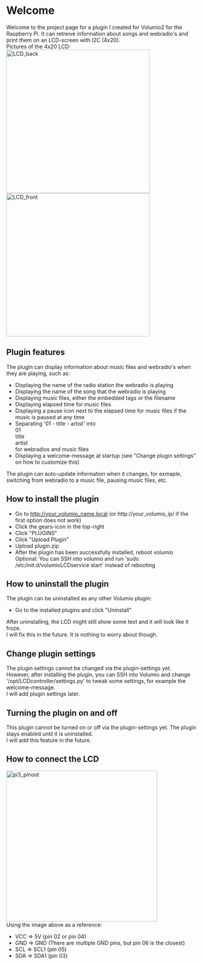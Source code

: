 # Welcome

Welcome to the project page for a plugin I created for Volumio2 for the Raspberry Pi.
It can retreive information about songs and webradio's and print them on an LCD-screen with I2C (4x20).<br>Pictures of the 4x20 LCD:<br>
<img width="380px" src='https://www.raspberrypi-spy.co.uk/wp-content/uploads/2015/04/i2c_backpack_02-1024x597.jpg' alt='LCD_back'><br>
<img width="380px" src='http://domoticx.com/wp-content/uploads/YM2004A-LCD-Display-2x20-4x20.jpg' alt="LCD_front">

## Plugin features

The plugin can display information about music files and webradio's when they are playing, such as:
  - Displaying the name of the radio station the webradio is playing
  - Displaying the name of the song that the webradio is playing
  - Displaying music files, either the embedded tags or the filename
  - Displaying elapsed time for music files
  - Displaying a pause icon next to the elapsed time for music files if the music is paused at any time
  - Separating '01 - title - artist' into<br>01<br>title<br>artist<br>for webradios and music files
  - Displaying a welcome-message at startup (see "Change plugin settings" on how to customize this)

The plugin can auto-update information when it changes, for exmaple, switching from webradio to a music file, pausing music files, etc.

## How to install the plugin
- Go to http://your_volumio_name.local (or http://your_volumio_ip/ if the first option does not work)
- Click the gears-icon in the top-right
- Click "PLUGINS"
- Click "Upload Plugin"
- Upload plugin.zip
- After the plugin has been successfully installed, reboot volumio<br>Optional: You can SSH into volumio and run 'sudo /etc/init.d/volumioLCDservice start' instead of rebooting

## How to uninstall the plugin
The plugin can be uninstalled as any other Volumio plugin:
- Go to the installed plugins and click "Uninstall"

After uninstalling, the LCD might still show some text and it will look like it froze.<br>I will fix this in the future. It is nothing to worry about though.

## Change plugin settings

The plugin settings cannot be changed via the plugin-settings yet.<br>However, after installing the plugin, you can SSH into Volumio and change '/opt/LCDcontroller/settings.py' to tweak some settings, for example the welcome-message.<br>I will add plugin settings later.

## Turning the plugin on and off

This plugin cannot be turned on or off via the plugin-settings yet. The plugin stays enabled until it is uninstalled.<br>I will add this feature in the future.

## How to connect the LCD

<img width="400px" src='https://i.pinimg.com/originals/84/46/ec/8446eca5728ebbfa85882e8e16af8507.png' alt='pi3_pinout'><br>
Using the image above as a reference:
  - VCC => 5V    (pin 02 or pin 04)
  - GND => GND   (There are multiple GND pins, but pin 06 is the closest)
  - SCL => SCL1  (pin 05)
  - SDA => SDA1  (pin 03)
